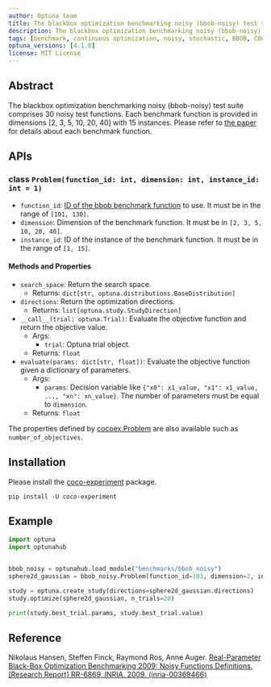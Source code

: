 ```yaml
---
author: Optuna team
title: The blackbox optimization benchmarking noisy (bbob-noisy) test suite
description: The blackbox optimization benchmarking noisy (bbob-noisy) test suite consists of 30 noisy single-objective test functions. This package is a wrapper of the COCO (COmparing Continuous Optimizers) experiments library.
tags: [benchmark, continuous optimization, noisy, stochastic, BBOB, COCO]
optuna_versions: [4.1.0]
license: MIT License
---
```


## Abstract

The blackbox optimization benchmarking noisy (bbob-noisy) test suite comprises 30 noisy test functions. Each benchmark function is provided in dimensions \[2, 3, 5, 10, 20, 40\] with 15 instances. Please refer to [the paper](https://inria.hal.science/inria-00369466v1) for details about each benchmark function.

## APIs

### class `Problem(function_id: int, dimension: int, instance_id: int = 1)`

- `function_id`: [ID of the bbob benchmark function](https://numbbo.github.io/coco/testsuites/bbob-noisy) to use. It must be in the range of `[101, 130]`.
- `dimension`: Dimension of the benchmark function. It must be in `[2, 3, 5, 10, 20, 40]`.
- `instance_id`: ID of the instance of the benchmark function. It must be in the range of `[1, 15]`.

#### Methods and Properties

- `search_space`: Return the search space.
  - Returns: `dict[str, optuna.distributions.BaseDistribution]`
- `directions`: Return the optimization directions.
  - Returns: `list[optuna.study.StudyDirection]`
- `__call__(trial: optuna.Trial)`: Evaluate the objective function and return the objective value.
  - Args:
    - `trial`: Optuna trial object.
  - Returns: `float`
- `evaluate(params: dict[str, float])`: Evaluate the objective function given a dictionary of parameters.
  - Args:
    - `params`: Decision variable like `{"x0": x1_value, "x1": x1_value, ..., "xn": xn_value}`. The number of parameters must be equal to `dimension`.
  - Returns: `float`

The properties defined by [cocoex.Problem](https://numbbo.github.io/coco-doc/apidocs/cocoex/cocoex.Problem.html) are also available such as `number_of_objectives`.

## Installation

Please install the [coco-experiment](https://github.com/numbbo/coco-experiment/tree/main/build/python) package.

```shell
pip install -U coco-experiment
```

## Example

```python
import optuna
import optunahub


bbob_noisy = optunahub.load_module("benchmarks/bbob_noisy")
sphere2d_gaussian = bbob_noisy.Problem(function_id=101, dimension=2, instance_id=1)

study = optuna.create_study(directions=sphere2d_gaussian.directions)
study.optimize(sphere2d_gaussian, n_trials=20)

print(study.best_trial.params, study.best_trial.value)
```

## Reference

Nikolaus Hansen, Steffen Finck, Raymond Ros, Anne Auger. [Real-Parameter Black-Box Optimization Benchmarking 2009: Noisy Functions Definitions. \[Research Report\] RR-6869, INRIA. 2009. ⟨inria-00369466⟩](https://inria.hal.science/inria-00369466v1)
